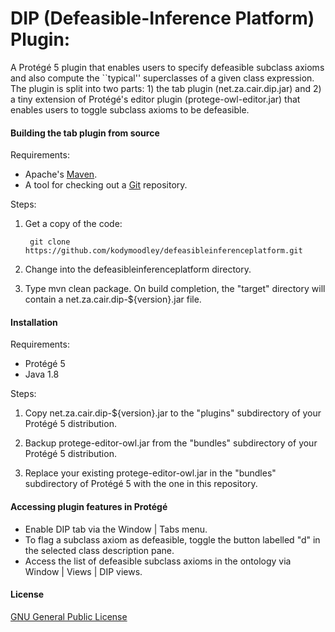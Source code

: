 # DIP (Defeasible-Inference Platform) Plugin:

A Protégé 5 plugin that enables users to specify defeasible subclass axioms and also compute the ``typical'' superclasses of a given class expression. The plugin is split into two parts: 1) the tab plugin (net.za.cair.dip.jar) and 2) a tiny extension of Protégé's editor plugin (protege-owl-editor.jar) that enables users to toggle subclass axioms to be defeasible.

#### Building the tab plugin from source

Requirements:

+ Apache's [Maven](http://maven.apache.org/index.html).
+ A tool for checking out a [Git](http://git-scm.com/) repository.

Steps:

1. Get a copy of the code:

        git clone https://github.com/kodymoodley/defeasibleinferenceplatform.git
    
2. Change into the defeasibleinferenceplatform directory.

3. Type mvn clean package.  On build completion, the "target" directory will contain a net.za.cair.dip-${version}.jar file.

#### Installation

Requirements:

+ Protégé 5
+ Java 1.8

Steps:

1. Copy net.za.cair.dip-${version}.jar to the "plugins" subdirectory of your Protégé 5 distribution.

2. Backup protege-editor-owl.jar from the "bundles" subdirectory of your Protégé 5 distribution.

3. Replace your existing protege-editor-owl.jar in the "bundles" subdirectory of Protégé 5 with the one in this repository.
 
#### Accessing plugin features in Protégé

+ Enable DIP tab via the Window | Tabs menu.
+ To flag a subclass axiom as defeasible, toggle the button labelled "d" in the selected class description pane.
+ Access the list of defeasible subclass axioms in the ontology via Window | Views | DIP views.

#### License

[GNU General Public License](https://www.gnu.org/licenses/gpl-3.0.en.html)
